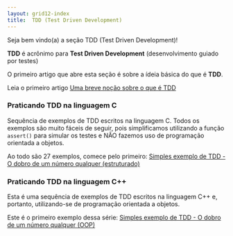 ```yaml
---
layout: grid12-index
title:  TDD (Test Driven Development)
---
```


Seja bem vindo(a) a seção TDD (Test Driven Development)!
   
__TDD__ é acrônimo para __Test Driven Development__ (desenvolvimento guiado por testes)

O primeiro artigo que abre esta seção é sobre a ídeia básica do que é __TDD__.

Leia o primeiro artigo [Uma breve noção sobre o que é TDD](/tdd/o-que-e-tdd/)



### Praticando TDD na linguagem C

Sequência de exemplos de TDD escritos na linguagem C. Todos os exemplos são muito fáceis de seguir, pois simplificamos 
utilizando a função `assert()` para simular os testes e NÂO fazemos uso de programação orientada a objetos.

Ao todo são 27 exemplos, comece pelo primeiro: 
[Simples exemplo de TDD - O dobro de um número qualquer (estruturado)](/tdd/exemplo-tdd-dobro/)



### Praticando TDD na linguagem C++

Esta é uma sequência de exemplos de TDD escritos na linguagem C++ e, portanto, utilizando-se de programação orientada
a objetos.

Este é o primeiro exemplo dessa série: 
[Simples exemplo de TDD - O dobro de um número qualquer (OOP)](/tdd/exemplo-tdd-dobro-oop/)